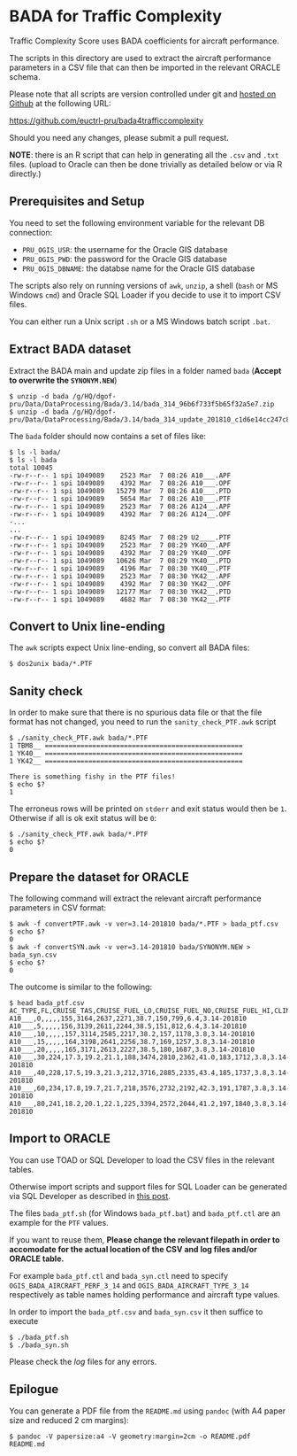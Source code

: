 # BADA for Traffic Complexity

Traffic Complexity Score uses BADA coefficients for aircraft performance.

The scripts in this directory are used to extract the aircraft performance
parameters in a CSV file that can then be imported in the relevant ORACLE schema.

Please note that all scripts are version controlled under git and
[hosted on Github][repo] at the following URL:

https://github.com/euctrl-pru/bada4trafficcomplexity

Should you need any changes, please submit a pull request.

**NOTE**: there is an R script that can help in generating all the `.csv` and
`.txt` files. (upload to Oracle can then be done trivially as detailed below
or via R directly.)


## Prerequisites and Setup

You need to set the following environment variable for the relevant DB connection:

* `PRU_OGIS_USR`: the username for the Oracle GIS database
* `PRU_OGIS_PWD`: the password for the Oracle GIS database
* `PRU_OGIS_DBNAME`: the databse name for the Oracle GIS database

The scripts also rely on running versions of `awk`, `unzip`,
a shell (`bash` or MS Windows `cmd`) and Oracle SQL Loader if you decide
to use it to import CSV files.

You can either run a Unix script `.sh` or a MS Windows batch script `.bat`.

## Extract BADA dataset

Extract the BADA main and update zip files in a folder named `bada` (**Accept to overwrite the `SYNONYM.NEW`**)

```shell
$ unzip -d bada /g/HQ/dgof-pru/Data/DataProcessing/Bada/3.14/bada_314_96b6f733f5b65f32a5e7.zip
$ unzip -d bada /g/HQ/dgof-pru/Data/DataProcessing/Bada/3.14/bada_314_update_201810_c1d6e14cc247c8f5b6f6.zip
```


The `bada` folder should now contains a set of files like:

```shell
$ ls -l bada/
$ ls -l bada
total 10045
-rw-r--r-- 1 spi 1049089    2523 Mar  7 08:26 A10___.APF
-rw-r--r-- 1 spi 1049089    4392 Mar  7 08:26 A10___.OPF
-rw-r--r-- 1 spi 1049089   15279 Mar  7 08:26 A10___.PTD
-rw-r--r-- 1 spi 1049089    5654 Mar  7 08:26 A10___.PTF
-rw-r--r-- 1 spi 1049089    2523 Mar  7 08:26 A124__.APF
-rw-r--r-- 1 spi 1049089    4392 Mar  7 08:26 A124__.OPF
-...
...
-rw-r--r-- 1 spi 1049089    8245 Mar  7 08:29 U2____.PTF
-rw-r--r-- 1 spi 1049089    2523 Mar  7 08:29 YK40__.APF
-rw-r--r-- 1 spi 1049089    4392 Mar  7 08:29 YK40__.OPF
-rw-r--r-- 1 spi 1049089   10626 Mar  7 08:29 YK40__.PTD
-rw-r--r-- 1 spi 1049089    4196 Mar  7 08:30 YK40__.PTF
-rw-r--r-- 1 spi 1049089    2523 Mar  7 08:30 YK42__.APF
-rw-r--r-- 1 spi 1049089    4392 Mar  7 08:30 YK42__.OPF
-rw-r--r-- 1 spi 1049089   12177 Mar  7 08:30 YK42__.PTD
-rw-r--r-- 1 spi 1049089    4682 Mar  7 08:30 YK42__.PTF
```

## Convert to Unix line-ending

The `awk` scripts expect Unix line-ending, so convert all BADA files:

```shell
$ dos2unix bada/*.PTF
```


## Sanity check

In order to make sure that there is no spurious data file or
that the file format has not changed, you need to run the
`sanity_check_PTF.awk` script

```shell
$ ./sanity_check_PTF.awk bada/*.PTF
1 TBM8__ ==================================================
1 YK40__ ==================================================
1 YK42__ ==================================================

There is something fishy in the PTF files!
$ echo $?
1
```

The erroneus rows will be printed on `stderr` and exit status would then be `1`.
Otherwise if all is ok exit status will be `0`:

```shell
$ ./sanity_check_PTF.awk bada/*.PTF
$ echo $?
0
```

## Prepare the dataset for ORACLE

The following command will extract the relevant aircraft performance
parameters in CSV format:

```shell
$ awk -f convertPTF.awk -v ver=3.14-201810 bada/*.PTF > bada_ptf.csv
$ echo $?
0
$ awk -f convertSYN.awk -v ver=3.14-201810 bada/SYNONYM.NEW > bada_syn.csv
$ echo $?
0
```

The outcome is similar to the following:

```shell
$ head bada_ptf.csv
AC_TYPE,FL,CRUISE_TAS,CRUISE_FUEL_LO,CRUISE_FUEL_NO,CRUISE_FUEL_HI,CLIMB_TAS,CLIMB_ROCD_LO,CLIMB_ROCD_NO,CLIMB_ROCD_HI,CLIMB_FUEL_NO,DESCENT_TAS,DESCENT_ROCD_NO,DESCENT_FUEL_NO,BADA_VERSION
A10___,0,,,,,155,3164,2637,2271,38.7,150,799,6.4,3.14-201810
A10___,5,,,,,156,3139,2611,2244,38.5,151,812,6.4,3.14-201810
A10___,10,,,,,157,3114,2585,2217,38.2,157,1178,3.8,3.14-201810
A10___,15,,,,,164,3198,2641,2256,38.7,169,1257,3.8,3.14-201810
A10___,20,,,,,165,3171,2613,2227,38.5,180,1687,3.8,3.14-201810
A10___,30,224,17.3,19.2,21.1,188,3474,2810,2362,41.0,183,1712,3.8,3.14-201810
A10___,40,228,17.5,19.3,21.3,212,3716,2885,2335,43.4,185,1737,3.8,3.14-201810
A10___,60,234,17.8,19.7,21.7,218,3576,2732,2192,42.3,191,1787,3.8,3.14-201810
A10___,80,241,18.2,20.1,22.1,225,3394,2572,2044,41.2,197,1840,3.8,3.14-201810
```

## Import to ORACLE

You can use TOAD or SQL Developer to load the CSV files in the relevant tables.

Otherwise import scripts and support files for SQL Loader can be generated via
SQL Developer as described in [this post][sqlldr].

The files `bada_ptf.sh` (for Windows `bada_ptf.bat`) and `bada_ptf.ctl` are
an example for the `PTF` values.

If you want to reuse them, **Please change the relevant filepath in order to
accomodate for the actual location of the CSV and log files and/or ORACLE table.**

For example `bada_ptf.ctl` and `bada_syn.ctl` need to specify `OGIS_BADA_AIRCRAFT_PERF_3_14` and `OGIS_BADA_AIRCRAFT_TYPE_3_14` respectively as table names holding performance and aircraft type values.

In order to import the `bada_ptf.csv`  and `bada_syn.csv` it then suffice to execute

```shell
$ ./bada_ptf.sh
$ ./bada_syn.sh
```

Please check the *log* files for any errors.

## Epilogue

You can generate a PDF file from the `README.md` using `pandoc` (with A4 paper size
and reduced 2 cm margins):

```shell
$ pandoc -V papersize:a4 -V geometry:margin=2cm -o README.pdf README.md
```

[repo]: <https://github.com/euctrl-pru/bada4trafficcomplexity> "BADA scripts repo"
[sqlldr]: <http://www.thatjeffsmith.com/archive/2012/08/using-oracle-sql-developer-to-setup-sqlloader-runs/> "Generate SQL Loader script"

